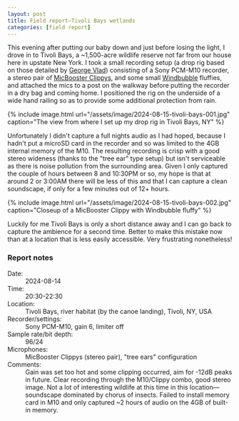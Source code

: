 ```yaml
---
layout: post
title: Field report—Tivoli Bays wetlands
categories: [field report]
---
```


This evening after putting our baby down and just before losing the light, I drove in to Tivoli Bays, a ~1,500-acre wildlife reserve not far from our house here in upstate New York. <!--more-->I took a small recording setup (a drop rig based on those detailed by [George Vlad](https://mindfulaudio.com)) consisting of a Sony PCM-M10 recorder, a stereo pair of [MicBooster Clippys](https://micbooster.com/clippy-and-pluggy-microphones/98-295-clippy-stereo-em272-microphone.html#/84-plug_type-right_angle/203-microphone-em272z1), and some small [Windbubble](https://www.bubblebeeindustries.com/products/the-twin-windbubbles-2-per-package?variant=28407557123) fluffies, and attached the mics to a post on the walkway before putting the recorder in a dry bag and coming home. I positioned the rig on the underside of a wide hand railing so as to provide some additional protection from rain. 

{% include image.html url="/assets/image/2024-08-15-tivoli-bays-001.jpg" caption="The view from where I set up my drop rig in Tivoli Bays, NY" %}

Unfortunately I didn't capture a full nights audio as I had hoped, because I hadn't put a microSD card in the recorder and so was limited to the 4GB internal memory of the M10. The resulting recording is crisp with a good stereo wideness (thanks to the "tree ear" type setup) but isn't serviceable as there is noise pollution from the surrounding area. Given I only captured the couple of hours between 8 and 10:30PM or so, my hope is that at around 2 or 3:00AM there will be less of this and that I can capture a clean soundscape, if only for a few minutes out of 12+ hours.

{% include image.html url="/assets/image/2024-08-15-tivoli-bays-002.jpg" caption="Closeup of a MicBooster Clippy with Windbubble fluffy" %}

Luckily for me Tivoli Bays is only a short distance away and I can go back to capture the ambience for a second time. Better to make this mistake now than at a location that is less easily accessible. Very frustrating nonetheless!

<div id="report_notes" class="report-notes-container">
	<div class="report-notes">
		<h3>Report notes</h3>
		<dl>
			<dt>Date:</dt> 
				<dd>2024-08-14</dd>
			<dt>Time:</dt> 
				<dd>20:30-22:30</dd>
			<dt>Location:</dt> 
				<dd>Tivoli Bays, river habitat (by the canoe landing), Tivoli, NY, USA</dd>
			<dt>Recorder/settings:</dt> 
				<dd>Sony PCM-M10, gain 6, limiter off</dd>
			<dt>Sample rate/bit depth:</dt> 
				<dd>96/24</dd>
			<dt>Microphones:</dt> 
				<dd>MicBooster Clippys (stereo pair), "tree ears" configuration</dd>
			<dt class="details">Comments:</dt> 
				<dd>Gain was set too hot and some clipping occurred, aim for -12dB peaks in future. Clear recording through the M10/Clippy combo, good stereo image. Not a lot of interesting wildlife at this time in this location—soundscape dominated by chorus of insects. Failed to install  memory card in M10 and only captured ~2 hours of audio on the 4GB of built-in memory.</dd>
		</dl>
	</div>
</div>
